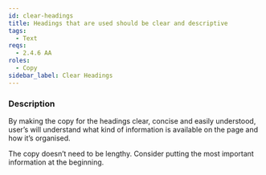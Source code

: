 ```yaml
---
id: clear-headings
title: Headings that are used should be clear and descriptive
tags:
  - Text
reqs:
  - 2.4.6 AA
roles:
  - Copy
sidebar_label: Clear Headings
---
```


### Description

By making the copy for the headings clear, concise and easily understood, user’s will understand what kind of information is available on the page and how it’s organised.

The copy doesn’t need to be lengthy. Consider putting the most important information at the beginning.
